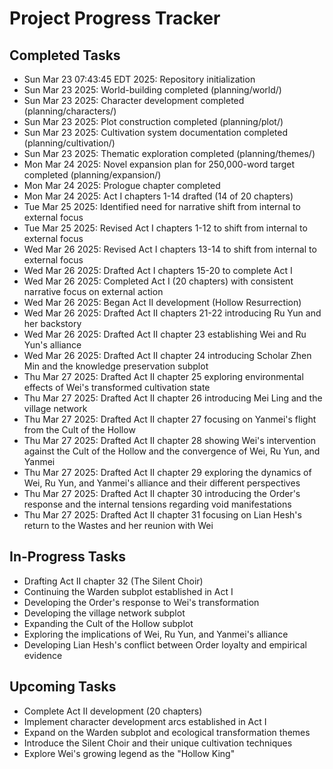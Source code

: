 # Project Progress Tracker

## Completed Tasks
- Sun Mar 23 07:43:45 EDT 2025: Repository initialization
- Sun Mar 23 2025: World-building completed (planning/world/)
- Sun Mar 23 2025: Character development completed (planning/characters/)
- Sun Mar 23 2025: Plot construction completed (planning/plot/)
- Sun Mar 23 2025: Cultivation system documentation completed (planning/cultivation/)
- Sun Mar 23 2025: Thematic exploration completed (planning/themes/)
- Mon Mar 24 2025: Novel expansion plan for 250,000-word target completed (planning/expansion/)
- Mon Mar 24 2025: Prologue chapter completed
- Mon Mar 24 2025: Act I chapters 1-14 drafted (14 of 20 chapters)
- Tue Mar 25 2025: Identified need for narrative shift from internal to external focus
- Tue Mar 25 2025: Revised Act I chapters 1-12 to shift from internal to external focus
- Wed Mar 26 2025: Revised Act I chapters 13-14 to shift from internal to external focus
- Wed Mar 26 2025: Drafted Act I chapters 15-20 to complete Act I
- Wed Mar 26 2025: Completed Act I (20 chapters) with consistent narrative focus on external action
- Wed Mar 26 2025: Began Act II development (Hollow Resurrection)
- Wed Mar 26 2025: Drafted Act II chapters 21-22 introducing Ru Yun and her backstory
- Wed Mar 26 2025: Drafted Act II chapter 23 establishing Wei and Ru Yun's alliance
- Wed Mar 26 2025: Drafted Act II chapter 24 introducing Scholar Zhen Min and the knowledge preservation subplot
- Thu Mar 27 2025: Drafted Act II chapter 25 exploring environmental effects of Wei's transformed cultivation state
- Thu Mar 27 2025: Drafted Act II chapter 26 introducing Mei Ling and the village network
- Thu Mar 27 2025: Drafted Act II chapter 27 focusing on Yanmei's flight from the Cult of the Hollow
- Thu Mar 27 2025: Drafted Act II chapter 28 showing Wei's intervention against the Cult of the Hollow and the convergence of Wei, Ru Yun, and Yanmei
- Thu Mar 27 2025: Drafted Act II chapter 29 exploring the dynamics of Wei, Ru Yun, and Yanmei's alliance and their different perspectives
- Thu Mar 27 2025: Drafted Act II chapter 30 introducing the Order's response and the internal tensions regarding void manifestations
- Thu Mar 27 2025: Drafted Act II chapter 31 focusing on Lian Hesh's return to the Wastes and her reunion with Wei

## In-Progress Tasks
- Drafting Act II chapter 32 (The Silent Choir)
- Continuing the Warden subplot established in Act I
- Developing the Order's response to Wei's transformation
- Developing the village network subplot
- Expanding the Cult of the Hollow subplot
- Exploring the implications of Wei, Ru Yun, and Yanmei's alliance
- Developing Lian Hesh's conflict between Order loyalty and empirical evidence

## Upcoming Tasks
- Complete Act II development (20 chapters)
- Implement character development arcs established in Act I
- Expand on the Warden subplot and ecological transformation themes
- Introduce the Silent Choir and their unique cultivation techniques
- Explore Wei's growing legend as the "Hollow King"
